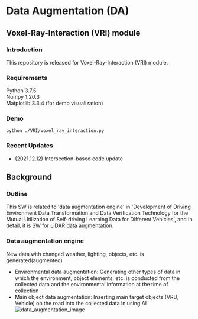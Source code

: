 # Data Augmentation (DA)
## Voxel-Ray-Interaction (VRI) module

### Introduction
This repository is released for Voxel-Ray-Interaction (VRI) module.

### Requirements
Python 3.7.5\
Numpy 1.20.3\
Matplotlib 3.3.4 (for demo visualization)

### Demo
```
python ./VRI/voxel_ray_interaction.py
```

### Recent Updates
* (2021.12.12) Intersection-based code update

## Background

### Outline
This SW is related to 'data augmentation engine' in 'Development of Driving Environment Data Transformation and Data Verification Technology for the Mutual Utilization of Self-driving Learning Data for Different Vehicles', and in detail, it is SW for LiDAR data augmentation.
### Data augmentation engine
New data with changed weather, lighting, objects, etc. is generated(augmented) 
- Environmental data augmentation: Generating other types of data in which the environment, object elements, etc. is conducted from the collected data and the environmental information at the time of collection
- Main object data augmentation: Inserting main target objects (VRU, Vehicle) on the road into the collected data in using AI
![data_augmentation_image](https://user-images.githubusercontent.com/95835936/147022053-62dd1851-2717-41af-9233-3c5f344dc8cb.png)
